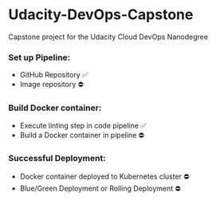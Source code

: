 # Udacity-DevOps-Capstone
Capstone project for the Udacity Cloud DevOps Nanodegree

### Set up Pipeline:
* GitHub Repository :white_check_mark:
* Image repository :no_entry:

### Build Docker container:
* Execute linting step in code pipeline :white_check_mark:
* Build a Docker container in pipeline :no_entry:

### Successful Deployment:
* Docker container deployed to Kubernetes cluster :no_entry:
* Blue/Green Deployment or Rolling Deployment :no_entry:
